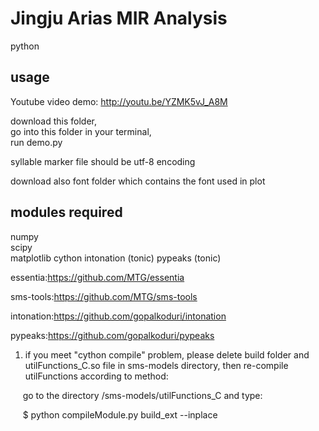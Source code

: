 # Jingju Arias MIR Analysis
python

## usage
Youtube video demo: http://youtu.be/YZMK5vJ_A8M

download this folder,  
go into this folder in your terminal,  
run demo.py

syllable marker file should be utf-8 encoding

download also font folder which contains the font used in plot

## modules required
numpy  
scipy  
matplotlib
cython
intonation (tonic)
pypeaks (tonic)

essentia:https://github.com/MTG/essentia

sms-tools:https://github.com/MTG/sms-tools  

intonation:https://github.com/gopalkoduri/intonation

pypeaks:https://github.com/gopalkoduri/pypeaks

1. if you meet "cython compile" problem, please delete build folder and utilFunctions_C.so file in sms-models directory, then re-compile utilFunctions according to method:  

&nbsp;&nbsp;&nbsp;&nbsp;&nbsp;go to the directory /sms-models/utilFunctions_C and type:

&nbsp;&nbsp;&nbsp;&nbsp;&nbsp;$ python compileModule.py build_ext --inplace 

